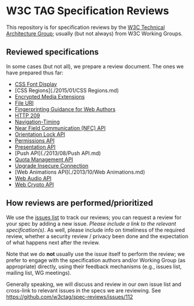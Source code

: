 # W3C TAG Specification Reviews
This repository is for specification reviews by the [W3C Technical Architecture Group](http://www.w3.org/2001/tag/); usually (but not always) from W3C Working Groups.

## Reviewed specifications 
In some cases (but not all), we prepare a review document. The ones we have prepared thus far: 

 * [CSS Font Display](./2015/09/CSS-Font-Display.md)
 * [CSS Regions](./2015/01/CSS Regions.md)
 * [Encrypted Media Extensions](./2014/10/eme.md)
 * [File URI](./2015/07/file_uri.md)
 * [Fingerprinting Guidance for Web Authors](./2015/05/fingerprint.md)
 * [HTTP 209](./2014/04/http-209.md)
 * [Navigation-Timing](./2015/09/Navigation-Timing.md)
 * [Near Field Communication (NFC) API](./2015/10/nfc-feedback.md)
 * [Orientation Lock API](./2013/07/OrientationLock.md)
 * [Permissions API](./2015/03/Permissions.md)
 * [Presentation API](./2015/presentation-api.md)
 * [Push API](./2013/08/Push API.md)
 * [Quota Management API](./2014/02/quota-management-api.md)
 * [Upgrade Insecure Connection](./2015/04/Upgrade_Insecure.md)
 * [Web Animations API](./2013/10/Web Animations.md)
 * [Web Audio API](./2013/07/WebAudio.md)
 * [Web Crypto API](./2013/11/WebCrypto.md)

## How reviews are performed/prioritized
We use the [issues list](https://github.com/w3ctag/spec-reviews/issues) to track our reviews; you can request a review for your spec by adding a new issue. _Please include a link to the relevant specification(s)_. As well, please include info on timeliness of the required review, whether a security review / privacy been done and the expectation of what happens next after the review.

Note that we do **not** usually use the issue itself to perform the review; we prefer to engage with the specification authors and/or Working Group (as appropriate) directly, using their feedback mechanisms (e.g., issues list, mailing list, WG meetings). 

Generally speaking, we will discuss and review in our own issue list and cross-link to relevant issues in the specs we are reviewing. See https://github.com/w3ctag/spec-reviews/issues/112
